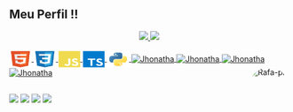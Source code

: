 ## Meu Perfil !!

<div align="center">
  <a href="https://github.com/Jhonatha-Ruan">
  <img height="175em" src="https://github-readme-stats.vercel.app/api?username=Jhonatha-Ruan&show_icons=true&theme=dark&include_all_commits=true&count_private=true"/>
  <img height="175em" src="https://github-readme-stats.vercel.app/api/top-langs/?username=Jhonatha-Ruan&layout=compact&langs_count=7&theme=dark"/>
</div>
  
<div style="display: inline_block"><br>
  <img align="center" alt="Jhonatha-HTML" height="30" width="40" src="https://raw.githubusercontent.com/devicons/devicon/master/icons/html5/html5-original.svg">
  <img align="center" alt="Jhonatha-CSS" height="30" width="40" src="https://raw.githubusercontent.com/devicons/devicon/master/icons/css3/css3-original.svg">
  <img align="center" alt="Jhonatha-Js" height="30" width="40" src="https://raw.githubusercontent.com/devicons/devicon/master/icons/javascript/javascript-plain.svg">
  <img align="center" alt="Jhonatha-Ts" height="30" width="40" src="https://raw.githubusercontent.com/devicons/devicon/master/icons/typescript/typescript-plain.svg">
  <img align="center" alt="Jhonatha" height="30" width="40" src="https://raw.githubusercontent.com/devicons/devicon/master/icons/python/python-original.svg">
  <img align="center" alt="Jhonatha" height="30" width="40" src="https://cdn.jsdelivr.net/gh/devicons/devicon/icons/jquery/jquery-original-wordmark.svg">
  <img align="center" alt="Jhonatha" height="30" width="40" src="https://cdn.jsdelivr.net/gh/devicons/devicon/icons/php/php-original.svg">
  <img align="center" alt="Jhonatha" height="30" width="40" src="https://cdn.jsdelivr.net/gh/devicons/devicon/icons/bootstrap/bootstrap-plain-wordmark.svg">
  <img align="center" alt="Jhonatha" height="30" width="40" src="https://cdn.jsdelivr.net/gh/devicons/devicon/icons/angularjs/angularjs-plain.svg">
  <img align="right" alt="Rafa-pic" height="150" style="border-radius:50px;" src="https://www.icegif.com/wp-content/uploads/mario-icegif-18.gif">
</div>
  
##
  
<div> 
  <a href="https://www.instagram.com/jhonatha.ruan/" target="_blank"><img src="https://img.shields.io/badge/-Instagram-%23E4405F?style=for-the-badge&logo=instagram&logoColor=white" target="_blank"></a>
  <a href="#" target="_blank"><img src="https://img.shields.io/badge/Discord-7289DA?style=for-the-badge&logo=discord&logoColor=white" target="_blank"></a>
  <a href = "mailto:jhonatanruan95@gmail.com"><img src="https://img.shields.io/badge/-Gmail-%23333?style=for-the-badge&logo=gmail&logoColor=white" target="_blank"></a>
  <a href="https://www.linkedin.com/in/jhonatha-ruan-314969211/" target="_blank"><img src="https://img.shields.io/badge/-LinkedIn-%230077B5?style=for-the-badge&logo=linkedin&logoColor=white" target="_blank"></a> 
</div>
